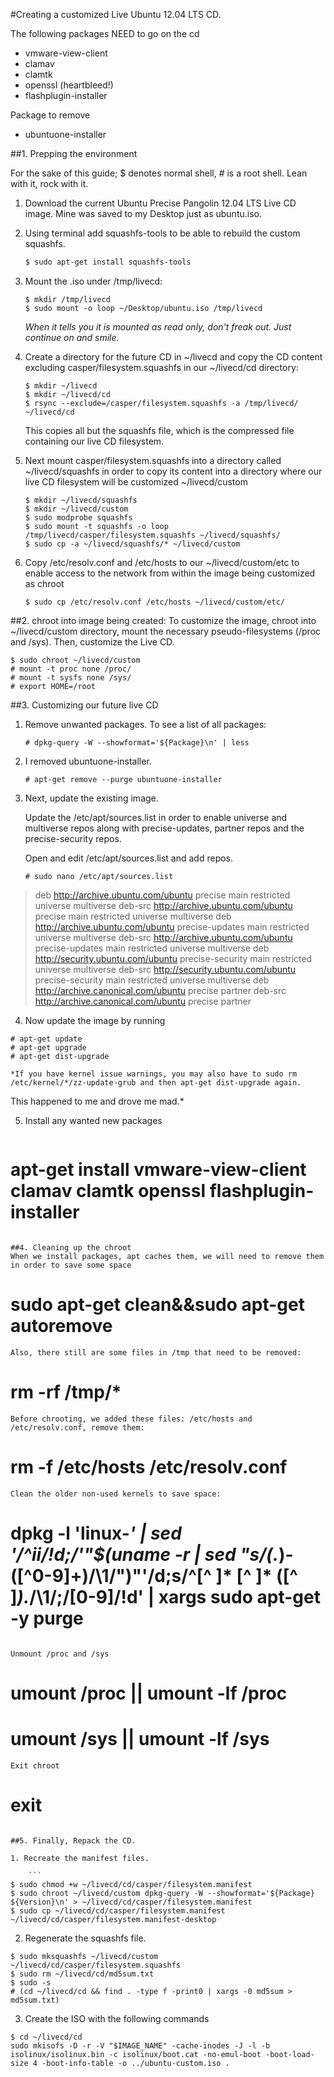 #Creating a customized Live Ubuntu 12.04 LTS CD.

The following packages NEED to go on the cd 
- vmware-view-client
- clamav
- clamtk
- openssl (heartbleed!)
- flashplugin-installer

Package to remove
- ubuntuone-installer

##1. Prepping the environment 

For the sake of this guide; $ denotes normal shell, # is a root shell. Lean with it, rock with it.

1. Download the current Ubuntu Precise Pangolin 12.04 LTS Live CD image. Mine was saved to my Desktop just as ubuntu.iso.


2. Using terminal add squashfs-tools to be able to rebuild the custom squashfs.

	```bash
	$ sudo apt-get install squashfs-tools
	```


3. Mount the .iso under /tmp/livecd:
	```
	$ mkdir /tmp/livecd
	$ sudo mount -o loop ~/Desktop/ubuntu.iso /tmp/livecd
	```
	
	*When it tells you it is mounted as read only, don't freak out. Just continue on and smile.*


4. Create a directory for the future CD in ~/livecd and copy the CD content excluding casper/filesystem.squashfs in our ~/livecd/cd directory:
	```
	$ mkdir ~/livecd
	$ mkdir ~/livecd/cd
	$ rsync --exclude=/casper/filesystem.squashfs -a /tmp/livecd/ ~/livecd/cd
	```
	This copies all but the squashfs file, which is the compressed file containing our live CD filesystem.


5. Next mount casper/filesystem.squashfs into a directory called ~/livecd/squashfs in order to copy its content into a directory where our live CD filesystem will be customized ~/livecd/custom
	```
	$ mkdir ~/livecd/squashfs
	$ mkdir ~/livecd/custom
	$ sudo modprobe squashfs
	$ sudo mount -t squashfs -o loop /tmp/livecd/casper/filesystem.squashfs ~/livecd/squashfs/
	$ sudo cp -a ~/livecd/squashfs/* ~/livecd/custom
	```
	

6. Copy /etc/resolv.conf and /etc/hosts to our ~/livecd/custom/etc to enable access to the network from within the image being customized as chroot
	```
	$ sudo cp /etc/resolv.conf /etc/hosts ~/livecd/custom/etc/
	```
	

##2. chroot into image being created:
To customize the image, chroot into ~/livecd/custom directory, mount the necessary pseudo-filesystems (/proc and /sys). Then, customize the Live CD.
```
$ sudo chroot ~/livecd/custom
# mount -t proc none /proc/
# mount -t sysfs none /sys/
# export HOME=/root
```


##3. Customizing our future live CD

1. Remove unwanted packages. To see a list of all packages:

	```
	# dpkg-query -W --showformat='${Package}\n' | less
	```

2. I removed ubuntuone-installer.
	```
	# apt-get remove --purge ubuntuone-installer
	```

3. Next, update the existing image.

	Update the /etc/apt/sources.list in order to enable universe and multiverse repos along with precise-updates, partner repos and the precise-security repos.

	Open and edit /etc/apt/sources.list and add repos.
	```
	# sudo nano /etc/apt/sources.list
	```
> deb http://archive.ubuntu.com/ubuntu precise main restricted universe multiverse
> deb-src http://archive.ubuntu.com/ubuntu precise main restricted universe multiverse
> deb http://archive.ubuntu.com/ubuntu precise-updates main restricted universe multiverse
> deb-src http://archive.ubuntu.com/ubuntu precise-updates main restricted universe multiverse
> deb http://security.ubuntu.com/ubuntu precise-security main restricted universe multiverse
> deb-src http://security.ubuntu.com/ubuntu precise-security main restricted universe multiverse
> deb http://archive.canonical.com/ubuntu precise partner
> deb-src http://archive.canonical.com/ubuntu precise partner

4. Now update the image by running
```
# apt-get update
# apt-get upgrade
# apt-get dist-upgrade
```

	*If you have kernel issue warnings, you may also have to sudo rm /etc/kernel/*/zz-update-grub and then apt-get dist-upgrade again.
This happened to me and drove me mad.*

5. Install any wanted new packages
	```
# apt-get install vmware-view-client clamav clamtk openssl flashplugin-installer
```

##4. Cleaning up the chroot
When we install packages, apt caches them, we will need to remove them in order to save some space
```
# sudo apt-get clean&&sudo apt-get autoremove
```
Also, there still are some files in /tmp that need to be removed:
```
# rm -rf /tmp/*
```
Before chrooting, we added these files: /etc/hosts and /etc/resolv.conf, remove them:
```
# rm -f /etc/hosts /etc/resolv.conf
```
Clean the older non-used kernels to save space:
```
# dpkg -l 'linux-*' | sed '/^ii/!d;/'"$(uname -r | sed "s/\(.*\)-\([^0-9]\+\)/\1/")"'/d;s/^[^ ]* [^ ]* \([^ ]*\).*/\1/;/[0-9]/!d' | xargs sudo apt-get -y purge
```

Unmount /proc and /sys
```
# umount /proc || umount -lf /proc
# umount /sys || umount -lf /sys
```
Exit chroot
```
# exit
```

##5. Finally, Repack the CD.

1. Recreate the manifest files.

	```
$ sudo chmod +w ~/livecd/cd/casper/filesystem.manifest
$ sudo chroot ~/livecd/custom dpkg-query -W --showformat='${Package} ${Version}\n' > ~/livecd/cd/casper/filesystem.manifest
$ sudo cp ~/livecd/cd/casper/filesystem.manifest ~/livecd/cd/casper/filesystem.manifest-desktop
```

2. Regenerate the squashfs file.
```
$ sudo mksquashfs ~/livecd/custom ~/livecd/cd/casper/filesystem.squashfs
$ sudo rm ~/livecd/cd/md5sum.txt
$ sudo -s
# (cd ~/livecd/cd && find . -type f -print0 | xargs -0 md5sum > md5sum.txt)
```

3. Create the ISO with the following commands
```
$ cd ~/livecd/cd
sudo mkisofs -D -r -V "$IMAGE_NAME" -cache-inodes -J -l -b isolinux/isolinux.bin -c isolinux/boot.cat -no-emul-boot -boot-load-size 4 -boot-info-table -o ../ubuntu-custom.iso . 
```